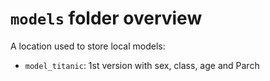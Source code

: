 # `models` folder overview

A location used to store local models:
- `model_titanic`: 1st version with sex, class, age and Parch 